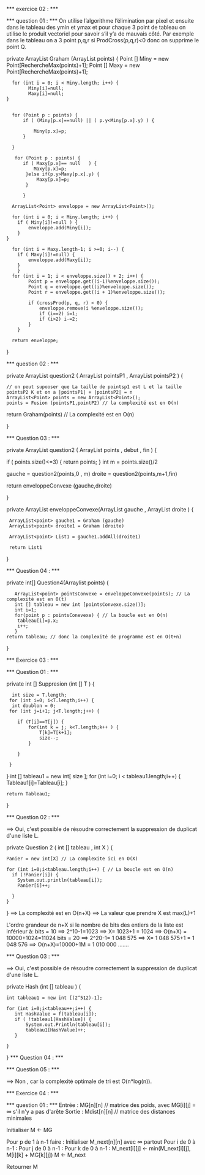 *** exercice 02 : ***

*** question 01 :  ***
On utilise l’algorithme l’élimination par pixel et ensuite dans le tableau des ymin et ymax 
et pour chaque 3 point de tableau on utilise le produit vectoriel pour savoir s’il y’a de mauvais côté.
Par exemple dans le tableau on a 3 point p,q,r si ProdCross(p,q,r)<0 donc on supprime le point Q.

private ArrayList<Point> Graham  (ArrayList<Point> points) {
	  Point [] Miny = new Point[RechercheMax(points)+1];
	  Point [] Maxy = new Point[RechercheMax(points)+1];
	
	  for (int i = 0; i < Miny.length; i++) {
		    Miny[i]=null;
		    Maxy[i]=null;
	}
	  
	  
	  for (Point p : points) {
		  if ( (Miny[p.x]==null) || ( p.y<Miny[p.x].y) ) {

			  Miny[p.x]=p;
		  }
		  
	  }
	  
       for (Point p : points) {
		  if ( Maxy[p.x]== null   ) {
			  Maxy[p.x]=p;
		   }else if(p.y>Maxy[p.x].y) {
			   Maxy[p.x]=p;
		   }
		  
	      }
	  
	  ArrayList<Point> enveloppe = new ArrayList<Point>();

      for (int i = 0; i < Miny.length; i++) {
		if ( Miny[i]!=null ) {
			enveloppe.add(Miny[i]);
		}
	}
      
      for (int i = Maxy.length-1; i >=0; i--) {
  		if ( Maxy[i]!=null) {
  			enveloppe.add(Maxy[i]);
  		}
  	    }
      for (int i = 1; i < enveloppe.size() + 2; i++) {
    	    Point p = enveloppe.get((i-1)%enveloppe.size());
    	    Point q = enveloppe.get((i)%enveloppe.size());
    	    Point r = enveloppe.get((i + 1)%enveloppe.size());

    	    if (crossProd(p, q, r) < 0) {
    	        enveloppe.remove(i %enveloppe.size());
    	        if (i==2) i=1;
                if (i>2) i-=2;
    	    }
    	}
      
      return enveloppe;
	  
  }

*** question 02 : ***

private ArrayList<point> question2 ( ArrayList<Point> pointsP1 , ArrayList<Point> pointsP2 ) {

    // on peut supooser que La taille de pointsp1 est L et la taille pointsP2 K et on a |pointsP1| + |pointsP2| = n 
    ArrayList<Point> points = new ArrayList<Point>(); 
    points = Fusion (pointsP1,pointP2) // la complexité est en O(n)
   
  return Graham(points) // La complexité est en O(n)

}

*** Question 03 :  ***

private ArrayList<point> question2 ( ArrayList<Point> points , debut , fin ) {

  if ( points.size()<=3) {
    return points;
  }
  int m = points.size()/2

  gauche = question2(points,0 , m)
  droite = question2(points,m+1,fin)

  return enveloppeConvexe (gauche,droite)

}

private ArrayList<point> enveloppeConvexe(ArrayList<Point> gauche , ArrayList<Point> droite ) {

     ArrayList<point> gauche1 = Graham (gauche)
     ArrayList<point> droite1 = Graham (droite)

     ArrayList<point> List1 = gauche1.addAll(droite1)
     
     return List1
     
}


*** Question 04 : ***

private int[] Question4(Arraylist<point> points) {

       ArrayList<point> pointsConvexe = enveloppeConvexe(points); // La complexité est en O(t)
       int [] tableau = new int [pointsConvexe.size()];
       int i=1;
       for(point p : pointsConevexe) { // la boucle est en O(n)
        tableau[i]=p.x;
        i++;
       }
    return tableau; // donc la complexité de programme est en O(t+n)
}


*** Exercice 03 : ***

*** Question 01 : ***

private int []  Suppresion (int [] T ) {
      
      int size = T.length;
     for (int i=0; i<T.length;i++) {
      int doublon = 0;
     for (int j=i+1; j<T.length;j++) {
       
        if (T[i]==T[j]) {
            for(int k = j; k<T.length;k++ ) {
                T[k]=T[k+1];
                size--;
            }
            
        }

     }
 }
  int [] tableau1 = new int[ size ];
   for (int i=0; i < tableau1.length;i++) {
     Tableau1[i]=Tableau[i];
   }

    return Tableau1;
}

*** Question 02 : *** 

==> Oui, c'est possible de résoudre correctement la suppression de duplicat d'une liste L.

private Question 2 ( int [] tableau , int X ) {

    Panier = new int[X] // La complexite ici en O(X)

    for (int i=0;i<tableau.length;i++) { // La boucle est en O(n)
      if (!Panier[i]) {
        System.out.println(tableau[i]);
        Panier[i]++;

      }
    }
}
==> La complexité est en O(n+X)
==> La valeur que prendre X est max(L)+1

L'ordre grandeur de n+X si le nombre de bits des entiers de la liste est inférieur à: 
bits = 10 ==> 2^10-1=1023 ==> X= 1023+1 = 1024 ==> O(n+X) = 10000+1024=11024
bits = 20 ==> 2^20-1= 1 048 575 ==> X= 1 048 575+1 = 1 048 576 ==> O(n+X)=10000+1M = 1 010 000 
.......

*** Question 03 : *** 

==> Oui, c'est possible de résoudre correctement la suppression de duplicat d'une liste L.

private Hash (int [] tableau ) {

    int tableau1 = new int [(2^512)-1];
    
    for (int i=0;i<tableau++;i++) {
       int HashValue = f(tableau[i]);
       if ( !tableau1[HashValue]) {
           System.out.Println(tableau[i]);
           tableau1[HashValue]++;
       }
          
    }
}
*** Question 04 : ***



*** Question 05 : *** 

==> Non , car la complexité optimale de tri est O(n*log(n)).


*** Exercice 04 :  ***

*** question 01 :  ***
Entrée : MG[n][n] // matrice des poids, avec MG[i][j] = ∞ s'il n'y a pas d'arête
Sortie : Mdist[n][n] // matrice des distances minimales

Initialiser M ← MG

Pour p de 1 à n-1 faire :
    Initialiser M_next[n][n] avec ∞ partout
    Pour i de 0 à n-1 :
        Pour j de 0 à n-1 :
            Pour k de 0 à n-1 :
                M_next[i][j] ← min(M_next[i][j], M[i][k] + MG[k][j])
    M ← M_next

Retourner M


